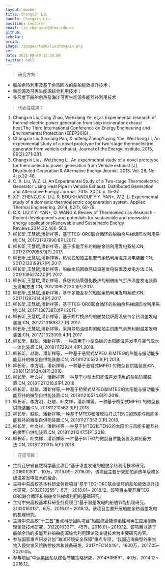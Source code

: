 ```yaml
---
layout: member
title: Changxin Liu
handle: Changxin Liu
position: Lecturer
email: liu_changxin@dlmu.edu.cn
github:
scholar: 
orcid:
image: /images/team/liuchangxin.png
cv: 
date: 2021-08-09 11:34:00
twitter: null
---
```


>研究方向：

- 船舶余热利用及基于余热回收的船舶能效提升技术；
- 新能源及可再生能源综合利用技术；
- 多尺度下船舶余热及海洋可再生能源多能互补利用技术

>代表性成果：

1. Changxin Liu,Cong Zhao, Wenxiang Ye, et,al. Experimental research of thermal electric power generation from ship incinerator exhaust heat.The Third International Conference on Energy Engineering and Environmental Protection (EEEP2018)
2. Changxin Liu,Xinxiang Pan, Xiaofeng ZhengYuying Yan, Weizhong Li, An experimental study of a novel prototype for two-stage thermoelectric generator from vehicle exhaust, Journal of the Energy Institute. 2015, 89(2):271-281.
3. Changxin Liu，Weizhong Li. An experimental study of a novel prototype for thermoelectric power generation from Vehicle exhaust [J]. Distributed Generation & Alternative Energy Journal. 2013. Vol. 28, No. 4: p.32-48.
4. C. X. Liu, W.Z. Li, An Experimental Study of a Two-stage Thermoelectric Generator Using Heat Pipe in Vehicle Exhaust. Distributed Generation and Alternative Energy Journal, 2015. 30(1): p. 15-37.
5. X.F. ZHENG,C.X. LIU, R. BOUKHANOUF,Y.Y. YAN*, W.Z. LI,Experimental study of a domestic thermoelectric cogeneration system. Applied Thermal Engineering. 2014, 62(1), 69-79.
6. C.X. LIU,Y.Y. YAN*, Q. WANG,A Review of Thermoelectrics Research - Recent developments and potentials for sustainable and renewable energy applicationsRenewable and Sustainable Energy Reviews.2014.32,486-503.
1. 柳长昕,王慧斌,潘新祥等，基于TEG-ORC联合循环的船舶余热梯级回收利用系统:CN, 201721797990.1[P].2017.
2. 柳长昕,王慧斌,潘新祥等，基于多能互补的船舶余热利用发电系统:CN, 201721797058.9[P].2017.
3. 柳长昕,王慧斌,潘新祥等，热管式船舶主机废气余热利用温差发电装置:CN, 201721331991.7[P].2017.
4. 柳长昕,王慧斌,潘新祥等，船舶余热回收两级温差发电装置及发电方法:CN, 201710952747.0[P].2017.
5. 柳长昕,王慧斌,潘新祥等，多级式热管强化换热的船舶废气余热温差发电装置及发电方法:CN, 201710952230.1[P].2017.
6. 柳长昕,王慧斌,潘新祥等，基于多能互补的船舶余热利用发电系统:CN, 201711387414.4[P].2017.
7. 柳长昕,王慧斌,潘新祥等，基于TEG-ORC联合循环的船舶余热梯级回收利用系统:CN, 201711387387.0[P].2017.
8. 柳长昕,王慧斌,潘新祥等，基于翅片换热的船舶焚烧炉高温废气余热温差发电装置:CN, 201721318987.7[P].2017.
9. 柳长昕,王慧斌,潘新祥等，采用导热油结构的船舶主机废气余热利用温差发电装置:CN, 201721323099.4[P].2017.
10. 柳长昕，赵聪，潘新祥等，一种应用于小型岛礁的太阳能温差发电与空气取水一体化装置:CN, 201811172924.4[P].2018.
11. 柳长昕，赵聪，潘新祥等，一种基于悬臂式MPEG 和MTEG的热能与振动能多能互补的微型自供能装置:CN, 201811210522.9[P].2018.
12. 柳长昕，李方明，潘新祥等，一种基于悬臂式MPEG 的微型自供能装置:CN, 201811210524.8[P].2018.
13. 柳长昕，叶文祥，潘新祥等,一种基于小型太阳能温差发电堆的船舶防腐装置:CN, 201811211318.9[P].2018.
14. 柳长昕，赵聪，潘新祥等,一种基于桥架式MPEG和MTEG的太阳能与振动能多能互补的微型自供能装置:CN, 201811210574.6[P].2018.
15. 柳长昕，李方明，赵聪，叶文祥，潘新祥等。一种基于桥架式MPEG 的微型自供能装置:CN, 201811210562.3[P].2018.
16. 柳长昕，赵聪，潘新祥等,一种基于MTEG和薄膜拍打式TENG的热能与风能多能互补的微型自供能装置:CN, 201811211353.0[P].2018.
17. 柳长昕，叶文祥，潘新祥等,一种基于MTEG和TENG的太阳能与风能多能互补的微型自供能装置:CN, 201811211347.5[P].2018.
18. 柳长昕，叶文祥，潘新祥等,一种基于MTEG的微型自供能装置及其制备方法:CN, 201811211315.5[P].2018.

>在研项目：

- 主持辽宁省自然科学基金项目“基于温差发电的船舶余热利用技术研究，201601063”，10万，2016.09~ 2018.09。该项目主要研究船舶余热单级和多级温差发电技术的融合。
- 主持中央高校基本科研业务费项目“基于TEG-ORC联合循环的船舶能效提升技术研究，3132018255”，6万，2018.01~ 2018.12。该项目主要开展TEG-ORC联合循环和船舶余热梯级利用的基础研究。
- 主持中央高校基本科研业务费项目“基于温差发电的船舶节能机理研究，3132016013”，6万，2016.01~ 2016.12。该项目主要开展船舶余热温差发电的机理研究。
- 主持中央高校“十三五”重点科研团队项目“船舶综合能源柔性可再生应用创新理论及技术研究，3132016337”，45万，2016.01~ 2019.12。该项目以基于船舶余热的多能互补船舶能源综合利用理论及关键技术为主要研究内容。
- 参与国家重点研发计划“海洋环境安全保障”重点专项，“我国近海典型外来生物入侵灾害风险防控技术和装备研发，2017YFC14046”，1600万，2017.05~ 2020.05。
- 参与项目“中远集团船队综合节能策略研究，2014H0689”，40万，2014.12~ 2016.12。

